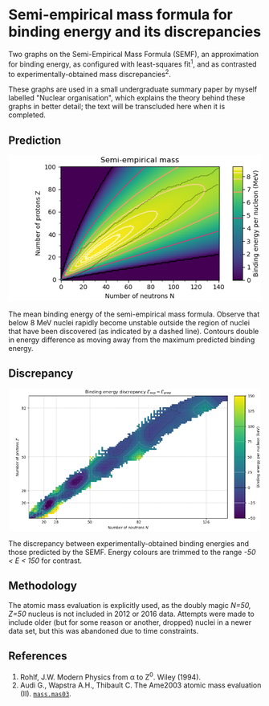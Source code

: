 # Semi-empirical mass formula for binding energy and its discrepancies

Two graphs on the Semi-Empirical Mass Formula (SEMF), an approximation for binding energy, as configured with least-squares fit<sup>1</sup>, and as contrasted to experimentally-obtained mass discrepancies<sup>2</sup>.

These graphs are used in a small undergraduate summary paper by myself labelled "Nuclear organisation", which explains the theory behind these graphs in better detail; the text will be transcluded here when it is completed. 

## Prediction
<img src="prediction.png"/>

The mean binding energy of the semi-empirical mass formula. Observe that below 8 MeV nuclei rapidly become unstable outside the region of nuclei that have been discovered (as indicated by a dashed line). Contours double in energy difference as moving away from the maximum predicted binding energy. 

## Discrepancy
<img src="discrepancy.png"/>

The discrepancy between experimentally-obtained binding energies and those predicted by the SEMF. Energy colours are trimmed to the range *-50 < E < 150* for contrast.

## Methodology

The atomic mass evaluation is explicitly used, as the doubly magic *N=50, Z=50* nucleus is not included in 2012 or 2016 data. Attempts were made to include older (but for some reason or another, dropped) nuclei in a newer data set, but this was abandoned due to time constraints.

## References

1. Rohlf, J.W. Modern Physics from &alpha; to Z<sup>0</sup>. Wiley (1994).
2. Audi G., Wapstra A.H., Thibault C. The Ame2003 atomic mass evaluation (II). [`mass.mas03`](http://www.oecd-nea.org/dbdata/data/mass-evals2003/mass.mas03).
